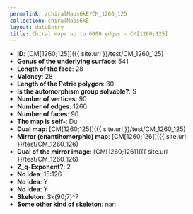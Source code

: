 ```yaml
--- 
 permalink: /chiralMaps6kE/CM_1260_125 
 collection: chiralMaps6kE
 layout: dataEntry
 title: Chiral maps up to 6000 edges - CM[1260;125]
---
```


- **ID**: [CM[1260;125]]({{ site.url }}/test/CM_1260_125)
- **Genus of the underlying surface**: 541
- **Length of the face**: 28
- **Valency**: 28
- **Length of the Petrie polygon**: 30
- **Is the automorphism group solvable?**: S
- **Number of vertices**: 90
- **Number of edges**: 1260
- **Number of faces**: 90
- **The map is self-**: Du
- **Dual map**: [CM[1260;125]]({{ site.url }}/test/CM_1260_125)
- **Mirror (enantihomorphic) map**: [CM[1260;126]]({{ site.url }}/test/CM_1260_126)
- **Dual of the mirror image**: [CM[1260;126]]({{ site.url }}/test/CM_1260_126)
- **Z_q-Exponent?**: 2
- **No idea**:  15:126
- **No idea**: Y
- **No idea**: Y
- **Skeleton**: Sk(90;7)^7
- **Some other kind of skeleton**: nan
